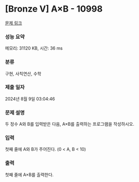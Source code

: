 # [Bronze V] A×B - 10998 

[문제 링크](https://www.acmicpc.net/problem/10998) 

### 성능 요약

메모리: 31120 KB, 시간: 36 ms

### 분류

구현, 사칙연산, 수학

### 제출 일자

2024년 8월 9일 03:04:46

### 문제 설명

<p style="user-select: auto !important;">두 정수 A와 B를 입력받은 다음, A×B를 출력하는 프로그램을 작성하시오.</p>

### 입력 

 <p style="user-select: auto !important;">첫째 줄에 A와 B가 주어진다. (0 < A, B < 10)</p>

### 출력 

 <p style="user-select: auto !important;">첫째 줄에 A×B를 출력한다.</p>

